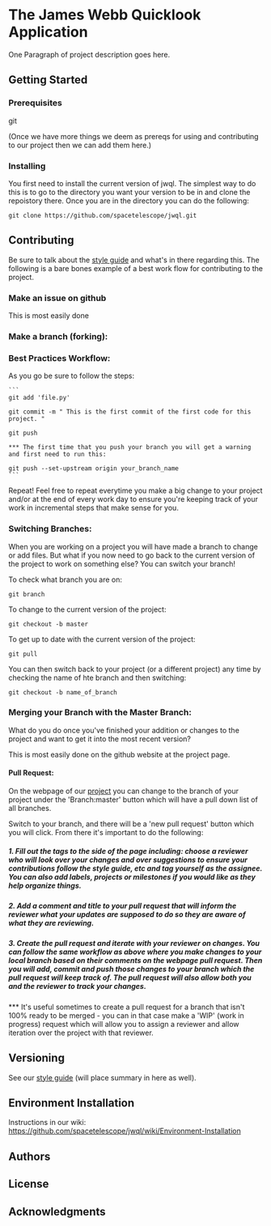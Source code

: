 # The James Webb Quicklook Application 

One Paragraph of project description goes here.

## Getting Started

### Prerequisites

git

(Once we have more things we deem as prereqs for using and contributing to our project then we can add them here.) 

### Installing

You first need to install the current version of jwql. The simplest way to do this is to go to the directory you want your version to be in and clone the repoistory there. Once you are in the directory you can do the following: 

```
git clone https://github.com/spacetelescope/jwql.git
```

## Contributing

Be sure to talk about the [style guide](https://github.com/spacetelescope/jwql/blob/style-guide/style_guide/style_guide.md) and what's in there regarding this. The following is a bare bones example of a best work flow for contributing to the project. 


### Make an issue on github

This is most easily done 

### Make a branch (forking):



### Best Practices Workflow:

As you go be sure to follow the steps:

    ```
    git add 'file.py'

    git commit -m " This is the first commit of the first code for this project. "

    git push
    
    *** The first time that you push your branch you will get a warning and first need to run this: 

    git push --set-upstream origin your_branch_name
    ```

Repeat! Feel free to repeat everytime you make a big change to your project and/or at the end of every work day to ensure you're keeping track of your work in incremental steps that make sense for you. 

### Switching Branches: 
When you are working on a project you will have made a branch to change or add files. But what if you now need to go back to the current version of the project to work on something else? You can switch your branch!

To check what branch you are on: 
```
git branch
```

To change to the current version of the project: 
```
git checkout -b master
```

To get up to date with the current version of the project:
```
git pull
```

You can then switch back to your project (or a different project) any time by checking the name of hte branch and then switching: 

```
git checkout -b name_of_branch
```

### Merging your Branch with the Master Branch: 
What do you do once you've finished your addition or changes to the project and want to get it into the most recent version?

This is most easily done on the github website at the project page. 

#### Pull Request: 
On the webpage of our [project](https://github.com/spacetelescope/jwql/) you can change to the branch of your project under the 'Branch:master' button which will have a pull down list of all branches. 

Switch to your branch, and there will be a 'new pull request' button which you will click. From there it's important to do the following: 

##### 1. Fill out the tags to the side of the page including: choose a reviewer who will look over your changes and over suggestions to ensure your contributions follow the style guide, etc and tag yourself as the assignee. You can also add labels, projects or milestones if you would like as they help organize things. 

##### 2. Add a comment and title to your pull request that will inform the reviewer what your updates are supposed to do so they are aware of what they are reviewing. 

##### 3. Create the pull request and iterate with your reviewer on changes. You can follow the same workflow as above where you make changes to your local branch based on their comments on the webpage pull request. Then you will add, commit and push those changes to your branch which the pull request will keep track of. The pull request will also allow both you and the reviewer to track your changes. 

*** It's useful sometimes to create a pull request for a branch that isn't 100% ready to be merged - you can in that case make a 'WIP' (work in progress) request which will allow you to assign a reviewer and allow iteration over the project with that reviewer. 


## Versioning
See our [style guide](https://github.com/spacetelescope/jwql/blob/master/style-guide/style_guide.md) (will place summary in here as well).

## Environment Installation

Instructions in our wiki: https://github.com/spacetelescope/jwql/wiki/Environment-Installation

## Authors

## License

## Acknowledgments